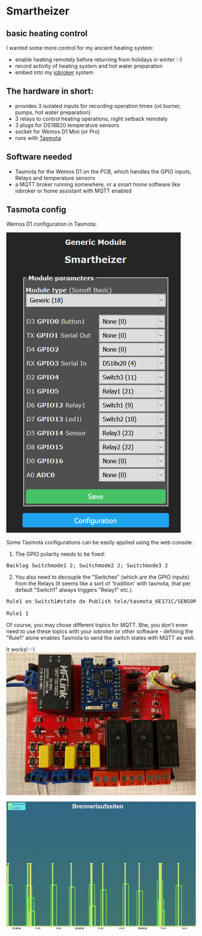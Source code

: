 # Smartheizer
## basic heating control

 I wanted some more control for my ancient heating system:
 * enable heating remotely before returning from holidays in winter :-)
 * record activity of heating system and hot water preparation
 * embed into my <a href="https://iobroker.net"> iobroker</a> system

 ##  The hardware in short:

* provides 3 isolated inputs for recording operation times (oil burner, pumps, hot water preparation)
* 3 relays to control heating operations, night setback remotely
* 3 plugs for DS18B20 temperature sensors
* socket for Wemos D1 Mini (or Pro)
* runs with <a href="https://tasmota.github.io/docs/"> Tasmota</a>

## Software needed
* Tasmota for the Wemos D1 on the PCB, which handles the GPIO inputs, Relays and temperature sensors
* a MQTT broker running somewhere, or a smart home software like iobroker or home assistant with MQTT enabled

## Tasmota config

Wemos D1 configuration in Tasmota:

![Tasmota Wemos Config](images/Tasmota-config.png)

Some Tasmota configurations can be easily applied using the web console. 

1) The GPIO polarity needs to be fixed:
<pre>
Backlog Switchmode1 2; Switchmode2 2; Switchmode3 2
</pre>


2) You also need to decouple the "Switches" (which are the GPIO inputs) from the Relays (it seems like a sort of 'tradition' with tasmota, that per default "Switch1" always triggers "Relay1" etc.).
<pre>
Rule1 on Switch1#state do Publish tele/tasmota_6E171C/SENSOR {"Time":"%timestamp%", "Burner":"%value%"} endon on Switch2#state do Publish tele/tasmota_6E171C/SENSOR {"Time":"%timestamp%", "Pump1":"%value%"} endon on Switch3#state do Publish tele/tasmota_6E171C/SENSOR {"Time":"%timestamp%", "Pump2":"%value%"} endon

Rule1 1
</pre>

Of course, you may chose different topics for MQTT. 
Btw, you don't even need to use these topics with your iobroker or other software - defining the "Rule1" alone enables Tasmota to send the switch states with MQTT as well.

It works! :-)
<img src="images/8AC6BC32-7EAC-40B5-973C-2BA80A8D1718.jpeg">

<img src="images/2DB619B8-0DFF-4BAB-8C94-BF35DD0DF3BA.jpeg">

